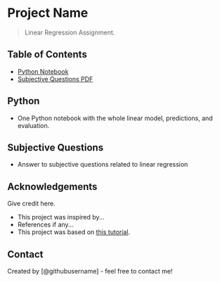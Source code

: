 # Project Name
> Linear Regression Assignment.


## Table of Contents
* [Python Notebook](#Python)
* [Subjective Questions PDF](#subjective-questions)

<!-- You can include any other section that is pertinent to your problem -->

## Python
- One Python notebook with the whole linear model, predictions, and evaluation.

<!-- You don't have to answer all the questions - just the ones relevant to your project. -->

## Subjective Questions
- Answer to subjective questions related to linear regression

<!-- You don't have to answer all the questions - just the ones relevant to your project. -->

## Acknowledgements
Give credit here.
- This project was inspired by...
- References if any...
- This project was based on [this tutorial](https://www.example.com).


## Contact
Created by [@githubusername] - feel free to contact me!


<!-- Optional -->
<!-- ## License -->
<!-- This project is open source and available under the [... License](). -->

<!-- You don't have to include all sections - just the one's relevant to your project -->